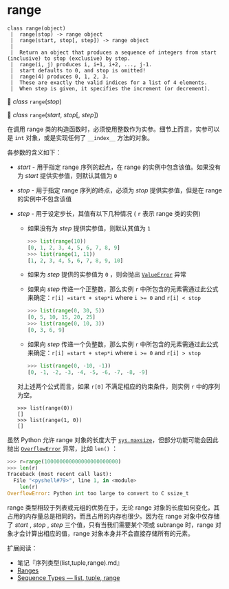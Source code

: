 # range

```
class range(object)
 |  range(stop) -> range object
 |  range(start, stop[, step]) -> range object
 |  
 |  Return an object that produces a sequence of integers from start (inclusive) to stop (exclusive) by step. 
 |	range(i, j) produces i, i+1, i+2, ..., j-1.
 |  start defaults to 0, and stop is omitted!  
 |	range(4) produces 0, 1, 2, 3.
 |  These are exactly the valid indices for a list of 4 elements.
 |  When step is given, it specifies the increment (or decrement).
```

🔨 *class* `range`(*stop*)

🔨 *class* `range`(*start*, *stop*[, *step*])

在调用 range 类的构造函数时，必须使用整数作为实参。细节上而言，实参可以是 `int` 对象，或是实现任何了 `__index__` 方法的对象。

各参数的含义如下：

- *start* - 用于指定 range 序列的起点，在 range 的实例中包含该值。如果没有为 *start* 提供实参值，则默认其值为 `0` 

- *stop* - 用于指定 range 序列的终点，必须为 *stop* 提供实参值，但是在 range 的实例中不包含该值

- *step* - 用于设定步长，其值有以下几种情况 ( `r` 表示 range 类的实例)

  - 如果没有为 *step* 提供实参值，则默认其值为 `1`

    ```python
    >>> list(range(10))
    [0, 1, 2, 3, 4, 5, 6, 7, 8, 9]
    >>> list(range(1, 11))
    [1, 2, 3, 4, 5, 6, 7, 8, 9, 10]
    ```

  - 如果为 *step* 提供的实参值为 `0` ，则会抛出 [`ValueError`](https://docs.python.org/3.7/library/exceptions.html#ValueError) 异常

  - 如果向 *step* 传递一个正整数，那么实例 `r` 中所包含的元素需通过此公式来确定：`r[i] =start + step*i` where `i >= 0` and `r[i] < stop`

    ```python
    >>> list(range(0, 30, 5))
    [0, 5, 10, 15, 20, 25]
    >>> list(range(0, 10, 3))
    [0, 3, 6, 9]
    ```

  - 如果向 *step* 传递一个负整数，那么实例 `r` 中所包含的元素需通过此公式来确定：`r[i] =start + step*i` where `i >= 0` and `r[i] > stop`

    ```python
    >>> list(range(0, -10, -1))
    [0, -1, -2, -3, -4, -5, -6, -7, -8, -9]
    ```

  对上述两个公式而言，如果 `r[0]` 不满足相应的约束条件，则实例 `r` 中的序列为空。

  ```
  >>> list(range(0))
  []
  >>> list(range(1, 0))
  []
  ```

虽然 Python 允许 range 对象的长度大于 [`sys.maxsize`](https://docs.python.org/3.7/library/sys.html#sys.maxsize)，但部分功能可能会因此抛出 [`OverflowError`](https://docs.python.org/3.7/library/exceptions.html#OverflowError) 异常，比如 `len()` ：

```python
>>> r=range(100000000000000000000000)
>>> len(r)
Traceback (most recent call last):
  File "<pyshell#79>", line 1, in <module>
    len(r)
OverflowError: Python int too large to convert to C ssize_t
```

range 类型相较于列表或元组的优势在于，无论 range 对象的长度如何变化，其占用的内存量总是相同的，而且占用的内存也很少。因为在 range 对象中仅存储了 *start* , *stop* , *step* 三个值，只有当我们需要某个项或 subrange 时，range 对象才会计算出相应的值，range 对象本身并不会直接存储所有的元素。

扩展阅读：

- 笔记『序列类型(list,tuple,range).md』
- [Ranges](https://docs.python.org/3.7/library/stdtypes.html#ranges) 
- [Sequence Types — list, tuple, range](https://docs.python.org/3.7/library/stdtypes.html#typesseq)

